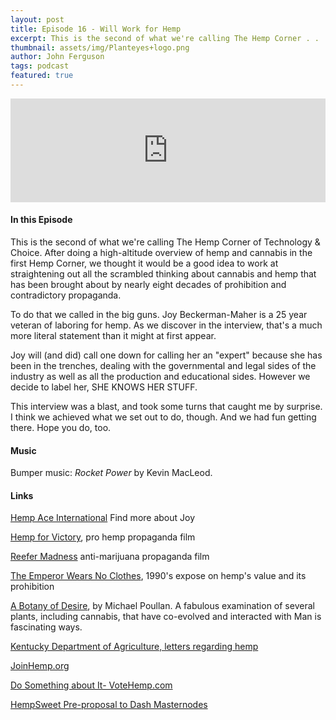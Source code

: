 ```yaml
---
layout: post
title: Episode 16 - Will Work for Hemp
excerpt: This is the second of what we're calling The Hemp Corner . . . we thought it would be a good idea to work at straightening out all the scrambled thinking about cannabis and hemp that has been brought about by nearly eight decades of prohibition and contradictory propaganda.  
thumbnail: assets/img/Planteyes+logo.png
author: John Ferguson
tags: podcast
featured: true
---
```

<iframe width="100%" height="166" scrolling="no" frameborder="no" src="https://w.soundcloud.com/player/?url=https%3A//api.soundcloud.com/tracks/313522471&amp;color=ff5500&amp;auto_play=false&amp;hide_related=false&amp;show_comments=true&amp;show_user=true&amp;show_reposts=false"></iframe>

#### In this Episode

This is the second of what we're calling The Hemp Corner of Technology & Choice. After doing a high-altitude overview of hemp and cannabis in the first Hemp Corner, we thought it would be a good idea to work at straightening out all the scrambled thinking about cannabis and hemp that has been brought about by nearly eight decades of prohibition and contradictory propaganda. 

To do that we called in the big guns. Joy Beckerman-Maher is a 25 year veteran of laboring for hemp. As we discover in the interview, that's a much more literal statement than it might at first appear.

Joy will (and did) call one down for calling her an "expert" because she has been in the trenches, dealing with the governmental and legal sides of the industry as well as all the production and educational sides. However we decide to label her, SHE KNOWS HER STUFF. 

This interview was a blast, and took some turns that caught me by surprise. I think we achieved what we set out to do, though. And we had fun getting there. Hope you do, too.

#### Music

Bumper music: *Rocket Power* by Kevin MacLeod.

#### Links


[Hemp Ace International](https://www.hempace.com) Find more about Joy

[Hemp for Victory](https://www.youtube.com/watch?v=UsqZY5ETGn0&t=1135s), pro hemp propaganda film

[Reefer Madness](https://www.youtube.com/watch?v=vluZsQ1lTOE) anti-marijuana propaganda film

[The Emperor Wears No Clothes](https://www.amazon.com/s/ref=nb_sb_ss_i_4_15?url=search-alias%3Daps&field-keywords=the+emperor+wears+no+clothes+by+jack+herer&sprefix=the+emperor+wea%2Caps%2C674&crid=U6FCNWYM2YLT), 1990's expose on hemp's value and its prohibition

[A Botany of Desire](https://www.amazon.com/s/ref=nb_sb_ss_c_1_9?url=search-alias%3Daps&field-keywords=botany+of+desire&sprefix=botany+of%2Caps%2C375&crid=20RTZVSCYTV7Y&rh=i%3Aaps%2Ck%3Abotany+of+desire), by Michael Poullan. A fabulous examination of several plants, including cannabis, that have co-evolved and interacted with Man is fascinating ways.

[Kentucky Department of Agriculture, letters regarding hemp](http://www.kyagr.com/search.html?q=letters+about+hemp)

[JoinHemp.org](https://thehia.org/join-us)

[Do Something about It- VoteHemp.com](votehemp.com)

[HempSweet Pre-proposal to Dash Masternodes](http://bit.ly/DashMNproposal)
